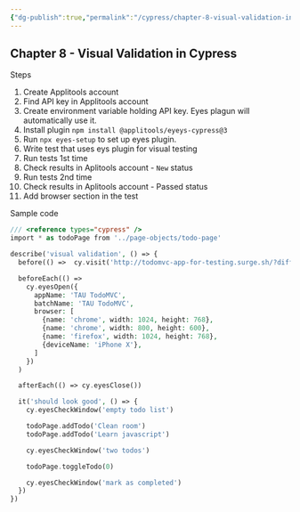 ```yaml
---
{"dg-publish":true,"permalink":"/cypress/chapter-8-visual-validation-in-cypress/","tags":["cypress"]}
---
```


## Chapter 8 - Visual Validation in Cypress

Steps 

1. Create Applitools account 
2. Find API key in Applitools account
3. Create environment variable holding API key. Eyes plagun will automatically use it.
4. Install plugin `npm install @applitools/eyeys-cypress@3` 
5. Run `npx eyes-setup` to set up eyes plugin.
6. Write test that uses eys plugin for visual testing
7. Run tests 1st time
8. Check results in Aplitools account - `New` status
9. Run tests 2nd time
10. Check results in Aplitools account - Passed status
11. Add browser section in the test

Sample code

```php
/// <reference types="cypress" />
import * as todoPage from '../page-objects/todo-page'

describe('visual validation', () => {
  before(() =>  cy.visit('http://todomvc-app-for-testing.surge.sh/?different-title-color'))

  beforeEach(() =>
    cy.eyesOpen({
      appName: 'TAU TodoMVC',
      batchName: 'TAU TodoMVC',
      browser: [
        {name: 'chrome', width: 1024, height: 768},
        {name: 'chrome', width: 800, height: 600},
        {name: 'firefox', width: 1024, height: 768},
        {deviceName: 'iPhone X'},
      ]
    })
  )

  afterEach(() => cy.eyesClose())

  it('should look good', () => {
    cy.eyesCheckWindow('empty todo list')

    todoPage.addTodo('Clean room')
    todoPage.addTodo('Learn javascript')

    cy.eyesCheckWindow('two todos')

    todoPage.toggleTodo(0)

    cy.eyesCheckWindow('mark as completed')
  })
})
```
